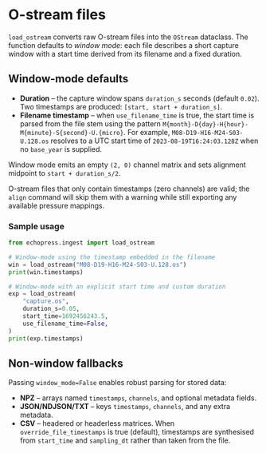 # O-stream files

`load_ostream` converts raw O-stream files into the `OStream` dataclass. The
function defaults to *window mode*: each file describes a short capture window
with a start time derived from its filename and a fixed duration.

## Window-mode defaults

* **Duration** – the capture window spans `duration_s` seconds (default
  `0.02`). Two timestamps are produced: `[start, start + duration_s]`.
* **Filename timestamp** – when `use_filename_time` is true, the start time is
  parsed from the file stem using the pattern
  `M{month}-D{day}-H{hour}-M{minute}-S{second}-U.{micro}`. For example,
  `M08-D19-H16-M24-S03-U.128.os` resolves to a UTC start time of
  `2023-08-19T16:24:03.128Z` when no `base_year` is supplied.

Window mode emits an empty `(2, 0)` channel matrix and sets alignment midpoint
to `start + duration_s/2`.

O-stream files that only contain timestamps (zero channels) are valid; the
`align` command will skip them with a warning while still exporting any
available pressure mappings.

### Sample usage

```python
from echopress.ingest import load_ostream

# Window-mode using the timestamp embedded in the filename
win = load_ostream("M08-D19-H16-M24-S03-U.128.os")
print(win.timestamps)

# Window-mode with an explicit start time and custom duration
exp = load_ostream(
    "capture.os",
    duration_s=0.05,
    start_time=1692456243.5,
    use_filename_time=False,
)
print(exp.timestamps)
```

## Non-window fallbacks

Passing `window_mode=False` enables robust parsing for stored data:

* **NPZ** – arrays named `timestamps`, `channels`, and optional metadata
  fields.
* **JSON/NDJSON/TXT** – keys `timestamps`, `channels`, and any extra metadata.
* **CSV** – headered or headerless matrices. When `override_file_timestamps`
  is true (default), timestamps are synthesised from `start_time` and
  `sampling_dt` rather than taken from the file.
